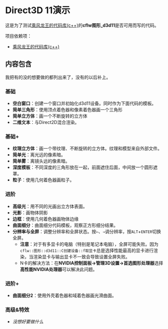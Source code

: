 # Direct3D 11演示
这是为了测试[乘风龙王的代码库(c++)](https://github.com/cflw/cflw_cpp)的**cflw图形_d3d11**是否可用而写的代码。


项目依赖项：
* [乘风龙王的代码库(c++)](https://github.com/cflw/cflw_cpp)

## 内容包含
我把有的没的想要做的都列出来了，没有的以后补上。

### 基础
* **空白窗口**：创建一个窗口并初始化d3d11设备。同时作为下面代码的模板。
* **简单三角形**：使用顶点着色器和像素着色器画一个三角形
* **简单立方体**：画一个不断旋转的立方体
* **二维文本**：与Direct2D混合渲染。

### 基础+
* **纹理立方体**：画一个带纹理、不断旋转的立方体。纹理和模型来自外部文件。
* **简单光**：离光远的像素暗。
* **简单雾**：离镜头远的像素暗。
* **深度模板**：不同深度的三角形放在一起，前面遮住后面，中间放一个圆形遮罩。
* **粒子**：使用几何着色器画粒子。


### 进阶
* **高级光**：用不同的光画出立方体表面。
* **光影**：画物体阴影
* **边框**：使用几何着色器画物体边缘
* **曲面细分**：曲面细分代码模板，观察正方形细分结果。
* **分辨率与全屏**：调整分辨率和全屏状态。按`←`、`→`调分辨率，按`ALT`+`ENTER`切换全屏。
	* **注意**：对于有多显卡的电脑（特别是笔记本电脑），全屏可能失败。因为`cflw::图形::d3d11::C创建设备::f取显卡`总是选择性能最高的显卡进行渲染，当渲染显卡与输出显卡不一致会导致设置全屏失败。
	* N卡的解决方法：在**NVIDIA控制面板->管理3D设置->首选图形处理器**选择**高性能NVIDIA处理器**可以解决此问题。

### 进阶+
* **曲面细分2**：使用外壳着色器和域着色器画光滑曲面。

### 高级&特效

* *没想好要做什么*